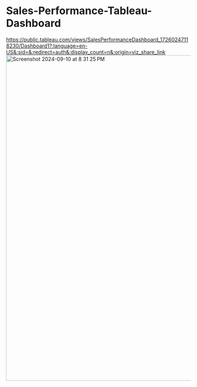 # Sales-Performance-Tableau-Dashboard


https://public.tableau.com/views/SalesPerformanceDashboard_17260247118230/Dashboard1?:language=en-US&:sid=&:redirect=auth&:display_count=n&:origin=viz_share_link
<img width="887" alt="Screenshot 2024-09-10 at 8 31 25 PM" src="https://github.com/user-attachments/assets/fc46cb6b-7c8c-453f-aa62-1f74262d8052">
